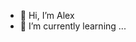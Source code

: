 - 👋 Hi, I’m Alex
- 🌱 I’m currently learning ...

<!---
AlexRootov/AlexRootov is a ✨ special ✨ repository because its `README.md` (this file) appears on your GitHub profile.
You can click the Preview link to take a look at your changes.
--->
